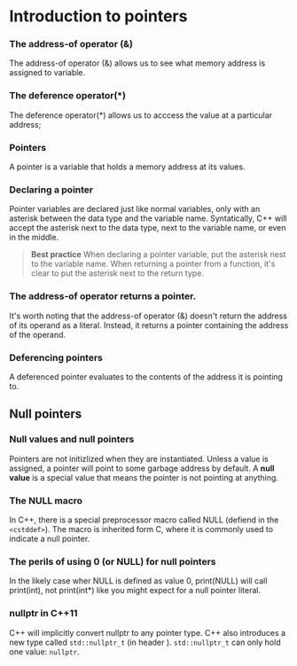 # Introduction to pointers
### The address-of operator (&)
The address-of operator (&) allows us to see what memory address is assigned to variable.

### The deference operator(\*)
The deference operator(\*) allows us to acccess the value at a particular address;
### Pointers
A pointer is a variable that  holds a memory address at its values.
### Declaring a pointer
Pointer variables are declared just like normal variables, only with an asterisk between the data type and the variable name.
Syntatically, C++ will accept the asterisk next to the data type, next to the variable name, or even in the middle.

>**Best practice**
>When declaring a pointer variable, put the asterisk nest to the variable name.
>When returning a pointer from a function, it's clear to put the asterisk next to the return type.
### The address-of operator returns a pointer.
It's worth noting that the address-of operator (&) doesn't return the address of its operand as a literal. Instead, it returns a pointer containing the address of the operand.
### Deferencing pointers
A deferenced pointer evaluates to the contents of the address it is pointing to.

## Null pointers
### Null values and null pointers
Pointers are not initizlized when they are instantiated. Unless a value is assigned, a pointer will point to some garbage address by default.
A **null value** is a special value that means the pointer is not pointing at anything.
### The NULL macro
In C++, there is a special preprocessor macro called NULL (defiend in the `<cstddef>`). The macro is inherited form C, where it is commonly used to indicate a null pointer.
### The perils of using 0 (or NULL) for null pointers
In the likely case wher NULL is defined as value 0, print(NULL) will call print(int), not print(int\*) like you might expect for a null pointer literal.
### nullptr in C++11
C++ will implicitly convert nullptr to any pointer type.
C++ also introduces a new type called `std::nullptr_t` (in header <cstddef>). `std::nullptr_t` can only hold one value: `nullptr`.